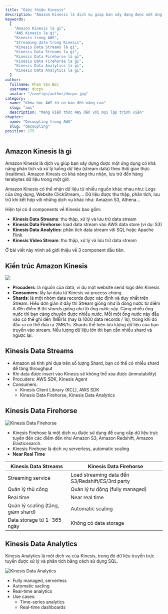 ```yaml
---
title: "Giới thiệu Kinesis"
description: "Amazon Kinesis là dịch vụ giúp bạn xây dựng được một ứng dụng có khả năng phân tích và xử lý luồng dữ liệu (stream data) theo thời gian thực (realtime). Amazon Kinesis có khả năng thu nhận, lưu trữ đến hàng terabytes dữ liệu trong một giờ."
keywords:
  [
    "Amazon Kinesis là gì",
    "AWS Kinesis la gi",
    "Kinesis trong AWS",
    "Streaming data trong Kinesis",
    "Kinesis Data Streams là gì",
    "Kinesis Data Streams la gi",
    "Kinesis Data Firehorse là gì",
    "Kinesis Data Firehorse la gi",
    "Kinesis Data Analytics là gì",
    "Kinesis Data Analytics la gi",
  ]
author:
  fullname: Phan Văn Đức
  username: ducpv
  avatar: "/configs/author/ducpv.jpg"
category:
  name: "Khóa học AWS từ cơ bản đến nâng cao"
  slug: "aws"
  description: "Mang kiến thức AWS đến với mọi lập trình viên"
chapter:
  name: "Decoupling trong AWS"
  slug: "decoupling"
position: 175
---
```


## Amazon Kinesis là gì

Amazon Kinesis là dịch vụ giúp bạn xây dựng được một ứng dụng có khả năng phân tích và xử lý luồng dữ liệu (stream data) theo thời gian thực (realtime). Amazon Kinesis có khả năng thu nhận, lưu trữ đến hàng terabytes dữ liệu trong một giờ.

Amazon Kinesis có thể nhận dữ liệu từ nhiều nguồn khác nhau như: Logs của ứng dụng, Website ClickStream,... Dữ liệu được thu thập, phân tích, lưu trữ khi kết hợp với những dịch vụ khác như: Amazon S3, Athena...

Hiện tại có 4 components về Kinesis bao gồm:

- **Kinesis Data Streams**: thu thập, xử lý và lưu trữ data stream
- **Kinesis Data Firehorse**: load data stream vào AWS data store (ví dụ: S3)
- **Kinesis Data Analytics**: phân tích data stream với SQL hoặc Apache Flink
- **Kinesis Video Stream**: thu thập, xử lý và lưu trữ data stream

Ở bài viết này mình sẽ giới thiệu về 3 component đầu tiên.

## Kiến trúc Amazon Kinesis

![](http://docs.aws.amazon.com/streams/latest/dev/images/architecture.png)

- **Procuders**: là nguồn của data, ví dụ một website send logs đến Kinesis
- **Consumers**: lấy lại data từ Kinesis và process chúng.
- **Shards**: là một nhóm data records được xác định và duy nhất trên Stream. Hiểu đơn giản ở đây thì Stream giống như là dòng nước từ điểm A đến điểm B thì _shards giống như là ống nước_ vậy. Càng nhiều ống nước thì bạn càng chuyển được nhiều nước. Mỗi một ống nước này đầu vào có thể ghi đến 1MB/1s (hay là 1000 data records / 1s), trong khi đó đầu ra có thể đưa ra 2MB/1s. Shards thể hiện lưu lượng dữ liệu của bạn truyền vào stream. Nếu lượng dữ liệu lớn thì bạn cần nhiều shard và ngược lại.

## Kinesis Data Streams

- Amazon sẽ tính phí dựa trên số lượng Shard, bạn có thể có nhiều shard để tăng throughput
- Khi data được insert vào Kinesis sẽ không thể xóa được (immutability)
- Procuders: AWS SDK, Kinesis Agent
- Consumers:
  - Kinesis Client Library (KCL), AWS SDK
  - Kinesis Data Firehorse, Kinesis Data Analytics

## Kinesis Data Firehorse

![Kinesis Data Firehorse](https://www.bogotobogo.com/DevOps/AWS/images/AWS-Kinesis-Lambda-ElasticSearch/kinesis-lambda-elasticsearch.png)

- Kinesis Firehose là một dịch vụ được sử dụng để cung cấp dữ liệu trực tuyến đến các điểm đến như Amazon S3, Amazon Redshift, Amazon Elasticsearch.
- Kinesis Firehose là dịch vụ serverless, automatic scaling
- **Near Real Time**

| Kinesis Data Streams | Kinesis Data Firehorse |
| --- | --- |
| Streaming service | Load streaming data đến S3/Redshift/ES/3rd party |
| Quản lý thủ công | Quản lý tự động (fully managed) |
| Real time | Near real time |
| Quản lý scaling (tăng, giảm shard) | Automatic scaling |
| Data storage từ 1-365 ngày | Không có data storage |

## Kinesis Data Analytics

Kinesis Analytics là một dịch vụ của Kinesis, trong đó dữ liệu truyền trực tuyến được xử lý và phân tích bằng cách sử dụng SQL.

![Kinesis Data Analytics](https://d1.awsstatic.com/architecture-diagrams/Product-Page-Diagram_Amazon-Kinesis-Data-Analytics_HIW.82e3aa53a5c87db03c766218b3d51f1a110c60eb.png)

- Fully managed, serverless
- Automatic sacling
- Real-time analytics
- Use cases:
  - Time-series analytics
  - Real-time dashboards
